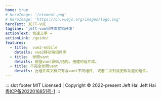 ```yaml
---
home: true
# heroImage: '/element.png'
# heroImage: 'https://cn.vuejs.org/images/logo.svg'
heroText: JEFT-VUE
tagline: 'jeft-vue组件库文档开发'
actionText: 快速上手 →
actionLink: /guide/
features:
  - title:  vue2-mobile
    details: vue2移动端组件库
  - title:  参照vant
    details: 根据vant源码/结构，搭建的组件库。
  - title: 不完全参照vant
    details: 此组件库文档只有与vant不同组件, 或者二次封装更改功能的组件。
---
```


::: slot footer
MIT Licensed | Copyright © 2022-present Jeft Hai Jeft Hai <br />
[粤ICP备2022016851号-1](https://beian.miit.gov.cn/#/Integrated/index)
:::
